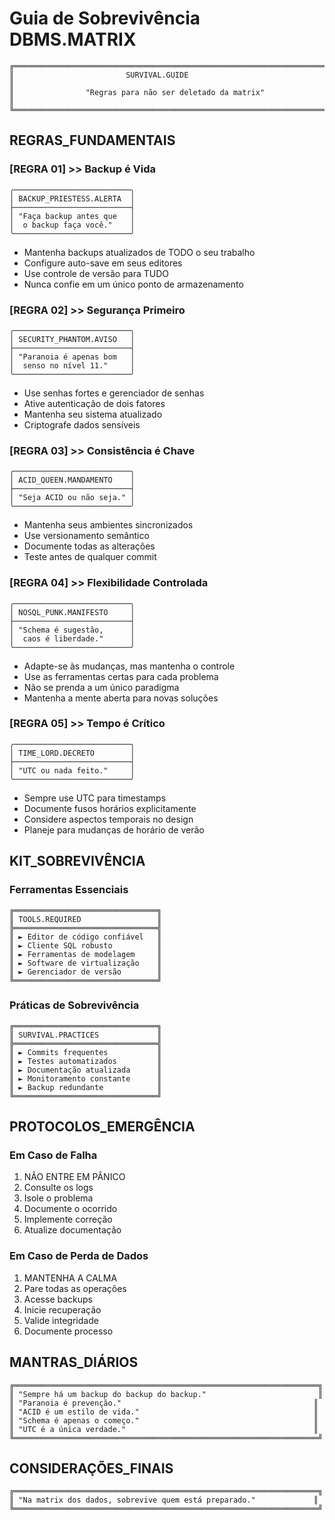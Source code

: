 # Guia de Sobrevivência DBMS.MATRIX

```
╔═══════════════════════════════════════════════════════════════════════╗
║                         SURVIVAL.GUIDE                                 ║
║                "Regras para não ser deletado da matrix"               ║
╚═══════════════════════════════════════════════════════════════════════╝
```

## REGRAS_FUNDAMENTAIS

### [REGRA 01] >> Backup é Vida
```
╭──────────────────────────╮
│ BACKUP_PRIESTESS.ALERTA  │
├──────────────────────────┤
│ "Faça backup antes que   │
│  o backup faça você."    │
╰──────────────────────────╯
```
- Mantenha backups atualizados de TODO o seu trabalho
- Configure auto-save em seus editores
- Use controle de versão para TUDO
- Nunca confie em um único ponto de armazenamento

### [REGRA 02] >> Segurança Primeiro
```
╭──────────────────────────╮
│ SECURITY_PHANTOM.AVISO   │
├──────────────────────────┤
│ "Paranoia é apenas bom   │
│  senso no nível 11."     │
╰──────────────────────────╯
```
- Use senhas fortes e gerenciador de senhas
- Ative autenticação de dois fatores
- Mantenha seu sistema atualizado
- Criptografe dados sensíveis

### [REGRA 03] >> Consistência é Chave
```
╭──────────────────────────╮
│ ACID_QUEEN.MANDAMENTO    │
├──────────────────────────┤
│ "Seja ACID ou não seja." │
╰──────────────────────────╯
```
- Mantenha seus ambientes sincronizados
- Use versionamento semântico
- Documente todas as alterações
- Teste antes de qualquer commit

### [REGRA 04] >> Flexibilidade Controlada
```
╭──────────────────────────╮
│ NOSQL_PUNK.MANIFESTO     │
├──────────────────────────┤
│ "Schema é sugestão,      │
│  caos é liberdade."      │
╰──────────────────────────╯
```
- Adapte-se às mudanças, mas mantenha o controle
- Use as ferramentas certas para cada problema
- Não se prenda a um único paradigma
- Mantenha a mente aberta para novas soluções

### [REGRA 05] >> Tempo é Crítico
```
╭──────────────────────────╮
│ TIME_LORD.DECRETO        │
├──────────────────────────┤
│ "UTC ou nada feito."     │
╰──────────────────────────╯
```
- Sempre use UTC para timestamps
- Documente fusos horários explicitamente
- Considere aspectos temporais no design
- Planeje para mudanças de horário de verão

## KIT_SOBREVIVÊNCIA

### Ferramentas Essenciais
```
╔════════════════════════════════╗
║ TOOLS.REQUIRED                 ║
╠════════════════════════════════╣
║ ► Editor de código confiável   ║
║ ► Cliente SQL robusto          ║
║ ► Ferramentas de modelagem     ║
║ ► Software de virtualização    ║
║ ► Gerenciador de versão        ║
╚════════════════════════════════╝
```

### Práticas de Sobrevivência
```
╔════════════════════════════════╗
║ SURVIVAL.PRACTICES             ║
╠════════════════════════════════╣
║ ► Commits frequentes           ║
║ ► Testes automatizados         ║
║ ► Documentação atualizada      ║
║ ► Monitoramento constante      ║
║ ► Backup redundante            ║
╚════════════════════════════════╝
```

## PROTOCOLOS_EMERGÊNCIA

### Em Caso de Falha
1. NÃO ENTRE EM PÂNICO
2. Consulte os logs
3. Isole o problema
4. Documente o ocorrido
5. Implemente correção
6. Atualize documentação

### Em Caso de Perda de Dados
1. MANTENHA A CALMA
2. Pare todas as operações
3. Acesse backups
4. Inicie recuperação
5. Valide integridade
6. Documente processo

## MANTRAS_DIÁRIOS
```
╔════════════════════════════════════════════════════════════════════╗
║ "Sempre há um backup do backup do backup."                         ║
║ "Paranoia é prevenção."                                           ║
║ "ACID é um estilo de vida."                                       ║
║ "Schema é apenas o começo."                                       ║
║ "UTC é a única verdade."                                          ║
╚════════════════════════════════════════════════════════════════════╝
```

## CONSIDERAÇÕES_FINAIS
```
╔════════════════════════════════════════════════════════════════════╗
║ "Na matrix dos dados, sobrevive quem está preparado."             ║
╚════════════════════════════════════════════════════════════════════╝
```